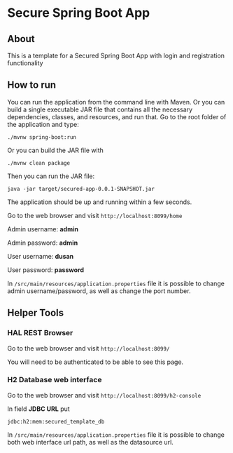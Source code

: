 # Secure Spring Boot App

## About

This is a template for a Secured Spring Boot App with login and registration functionality

## How to run

You can run the application from the command line with Maven. 
Or you can build a single executable JAR file that contains all the necessary dependencies, classes, and resources, and run that.
Go to the root folder of the application and type:
```
./mvnw spring-boot:run
```
Or you can build the JAR file with 
```
./mvnw clean package
``` 
Then you can run the JAR file:
```
java -jar target/secured-app-0.0.1-SNAPSHOT.jar
```
The application should be up and running within a few seconds.

Go to the web browser and visit `http://localhost:8099/home`

Admin username: **admin**

Admin password: **admin**

User username: **dusan**

User password: **password**

In `/src/main/resources/application.properties` file it is possible to change admin username/password,
as well as change the port number.

## Helper Tools

### HAL REST Browser

Go to the web browser and visit `http://localhost:8099/`

You will need to be authenticated to be able to see this page.

### H2 Database web interface

Go to the web browser and visit `http://localhost:8099/h2-console`

In field **JDBC URL** put 
```
jdbc:h2:mem:secured_template_db
```

In `/src/main/resources/application.properties` file it is possible to change both
web interface url path, as well as the datasource url.
